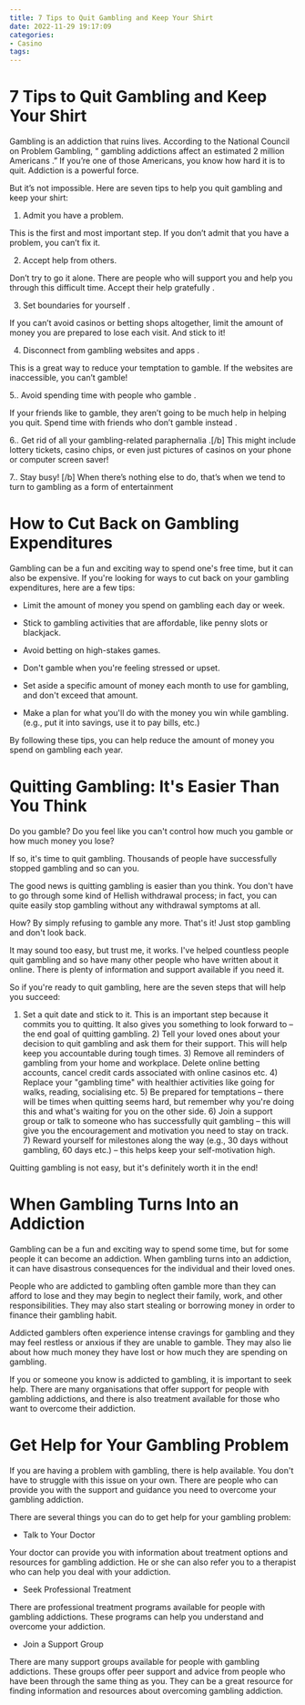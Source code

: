 ```yaml
---
title: 7 Tips to Quit Gambling and Keep Your Shirt
date: 2022-11-29 19:17:09
categories:
- Casino
tags:
---
```



#  7 Tips to Quit Gambling and Keep Your Shirt

Gambling is an addiction that ruins lives. According to the National Council on Problem Gambling, “ gambling addictions affect an estimated 2 million Americans .” If you’re one of those Americans, you know how hard it is to quit. Addiction is a powerful force.

But it’s not impossible. Here are seven tips to help you quit gambling and keep your shirt:

1. Admit you have a problem.

This is the first and most important step. If you don’t admit that you have a problem, you can’t fix it.

2. Accept help from others.

Don’t try to go it alone. There are people who will support you and help you through this difficult time. Accept their help gratefully .

3. Set boundaries for yourself .

If you can’t avoid casinos or betting shops altogether, limit the amount of money you are prepared to lose each visit. And stick to it!


4. Disconnect from gambling websites and apps .

This is a great way to reduce your temptation to gamble. If the websites are inaccessible, you can’t gamble!


5.. Avoid spending time with people who gamble .

If your friends like to gamble, they aren’t going to be much help in helping you quit. Spend time with friends who don’t gamble instead .

6.. Get rid of all your gambling-related paraphernalia .[/b] This might include lottery tickets, casino chips, or even just pictures of casinos on your phone or computer screen saver!

7.. Stay busy! [/b] When there’s nothing else to do, that’s when we tend to turn to gambling as a form of entertainment

#  How to Cut Back on Gambling Expenditures

Gambling can be a fun and exciting way to spend one's free time, but it can also be expensive. If you're looking for ways to cut back on your gambling expenditures, here are a few tips:

* Limit the amount of money you spend on gambling each day or week.

* Stick to gambling activities that are affordable, like penny slots or blackjack.

* Avoid betting on high-stakes games.

* Don't gamble when you're feeling stressed or upset.

* Set aside a specific amount of money each month to use for gambling, and don't exceed that amount.

* Make a plan for what you'll do with the money you win while gambling. (e.g., put it into savings, use it to pay bills, etc.)

By following these tips, you can help reduce the amount of money you spend on gambling each year.

#  Quitting Gambling: It's Easier Than You Think

Do you gamble? Do you feel like you can't control how much you gamble or how much money you lose?

If so, it's time to quit gambling. Thousands of people have successfully stopped gambling and so can you.

The good news is quitting gambling is easier than you think. You don't have to go through some kind of Hellish withdrawal process; in fact, you can quite easily stop gambling without any withdrawal symptoms at all.

How? By simply refusing to gamble any more. That's it! Just stop gambling and don't look back.

It may sound too easy, but trust me, it works. I've helped countless people quit gambling and so have many other people who have written about it online. There is plenty of information and support available if you need it.

So if you're ready to quit gambling, here are the seven steps that will help you succeed:

1) Set a quit date and stick to it. This is an important step because it commits you to quitting. It also gives you something to look forward to – the end goal of quitting gambling. 2) Tell your loved ones about your decision to quit gambling and ask them for their support. This will help keep you accountable during tough times. 3) Remove all reminders of gambling from your home and workplace. Delete online betting accounts, cancel credit cards associated with online casinos etc. 4) Replace your "gambling time" with healthier activities like going for walks, reading, socialising etc. 5) Be prepared for temptations – there will be times when quitting seems hard, but remember why you're doing this and what's waiting for you on the other side. 6) Join a support group or talk to someone who has successfully quit gambling – this will give you the encouragement and motivation you need to stay on track. 7) Reward yourself for milestones along the way (e.g., 30 days without gambling, 60 days etc.) – this helps keep your self-motivation high.

Quitting gambling is not easy, but it's definitely worth it in the end!

#  When Gambling Turns Into an Addiction

Gambling can be a fun and exciting way to spend some time, but for some people it can become an addiction. When gambling turns into an addiction, it can have disastrous consequences for the individual and their loved ones.

People who are addicted to gambling often gamble more than they can afford to lose and they may begin to neglect their family, work, and other responsibilities. They may also start stealing or borrowing money in order to finance their gambling habit.

Addicted gamblers often experience intense cravings for gambling and they may feel restless or anxious if they are unable to gamble. They may also lie about how much money they have lost or how much they are spending on gambling.

If you or someone you know is addicted to gambling, it is important to seek help. There are many organisations that offer support for people with gambling addictions, and there is also treatment available for those who want to overcome their addiction.

#  Get Help for Your Gambling Problem

If you are having a problem with gambling, there is help available. You don't have to struggle with this issue on your own. There are people who can provide you with the support and guidance you need to overcome your gambling addiction.

There are several things you can do to get help for your gambling problem:

- Talk to Your Doctor

Your doctor can provide you with information about treatment options and resources for gambling addiction. He or she can also refer you to a therapist who can help you deal with your addiction.

- Seek Professional Treatment

There are professional treatment programs available for people with gambling addictions. These programs can help you understand and overcome your addiction.

- Join a Support Group

There are many support groups available for people with gambling addictions. These groups offer peer support and advice from people who have been through the same thing as you. They can be a great resource for finding information and resources about overcoming gambling addiction.